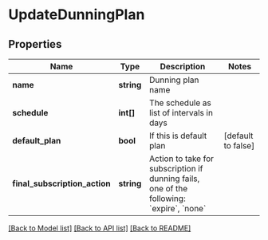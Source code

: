 # UpdateDunningPlan

## Properties
Name | Type | Description | Notes
------------ | ------------- | ------------- | -------------
**name** | **string** | Dunning plan name | 
**schedule** | **int[]** | The schedule as list of intervals in days | 
**default_plan** | **bool** | If this is default plan | [default to false]
**final_subscription_action** | **string** | Action to take for subscription if dunning fails, one of the following: &#x60;expire&#x60;, &#x60;none&#x60; | 

[[Back to Model list]](../README.md#documentation-for-models) [[Back to API list]](../README.md#documentation-for-api-endpoints) [[Back to README]](../README.md)



